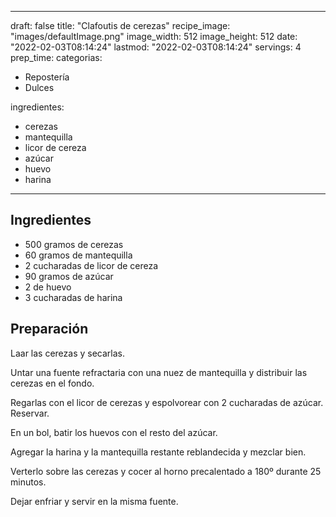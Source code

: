 
---
draft: false
title: "Clafoutis de cerezas"
recipe_image: "images/defaultImage.png"
image_width: 512
image_height: 512
date: "2022-02-03T08:14:24"
lastmod: "2022-02-03T08:14:24"
servings: 4
prep_time: 
categorias:
  - Repostería
  - Dulces

ingredientes:
  - cerezas
  - mantequilla
  - licor de cereza
  - azúcar
  - huevo
  - harina
---

## Ingredientes
- 500 gramos de cerezas
- 60 gramos de mantequilla
- 2 cucharadas de licor de cereza
- 90 gramos de azúcar
- 2  de huevo
- 3 cucharadas de harina

## Preparación
Laar las cerezas y secarlas.

Untar una fuente refractaria con una nuez de mantequilla y distribuir las cerezas en el fondo.

Regarlas con el licor de cerezas y espolvorear con 2 cucharadas de azúcar. Reservar.

En un bol, batir los huevos con el resto del azúcar.

Agregar la harina y la mantequilla restante reblandecida y mezclar bien.

Verterlo sobre las cerezas y cocer al horno precalentado a 180º durante 25 minutos.

Dejar enfriar y servir en la misma fuente.


